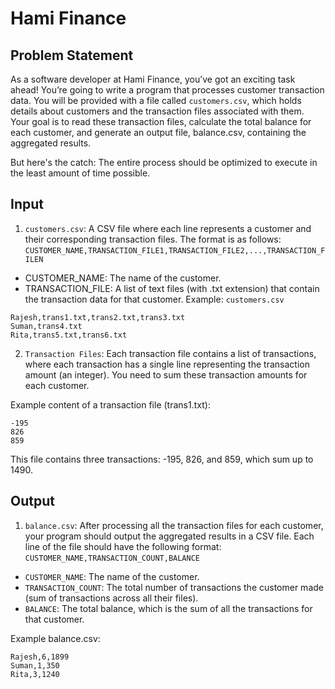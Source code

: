 # Hami Finance

## Problem Statement

As a software developer at Hami Finance, you’ve got an exciting task ahead! You’re going to write a program that processes customer transaction data. You will be provided with a file called `customers.csv`, which holds details about customers and the transaction files associated with them. Your goal is to read these transaction files, calculate the total balance for each customer, and generate an output file, balance.csv, containing the aggregated results.

But here's the catch: The entire process should be optimized to execute in the least amount of time possible.

## Input

1. `customers.csv`: A CSV file where each line represents a customer and their corresponding transaction files. The format is as follows:
   `CUSTOMER_NAME,TRANSACTION_FILE1,TRANSACTION_FILE2,...,TRANSACTION_FILEN`

- CUSTOMER_NAME: The name of the customer.
- TRANSACTION_FILE: A list of text files (with .txt extension) that contain the transaction data for that customer.
  Example: `customers.csv`

```
Rajesh,trans1.txt,trans2.txt,trans3.txt
Suman,trans4.txt
Rita,trans5.txt,trans6.txt
```

2. `Transaction Files`: Each transaction file contains a list of transactions, where each transaction has a single line representing the transaction amount (an integer). You need to sum these transaction amounts for each customer.

Example content of a transaction file (trans1.txt):

```
-195
826
859
```

This file contains three transactions: -195, 826, and 859, which sum up to 1490.

## Output

1. `balance.csv`: After processing all the transaction files for each customer, your program should output the aggregated results in a CSV file. Each line of the file should have the following format:
   `CUSTOMER_NAME,TRANSACTION_COUNT,BALANCE`

- `CUSTOMER_NAME`: The name of the customer.
- `TRANSACTION_COUNT`: The total number of transactions the customer made (sum of transactions across all their files).
- `BALANCE`: The total balance, which is the sum of all the transactions for that customer.

Example balance.csv:

```
Rajesh,6,1899
Suman,1,350
Rita,3,1240
```
